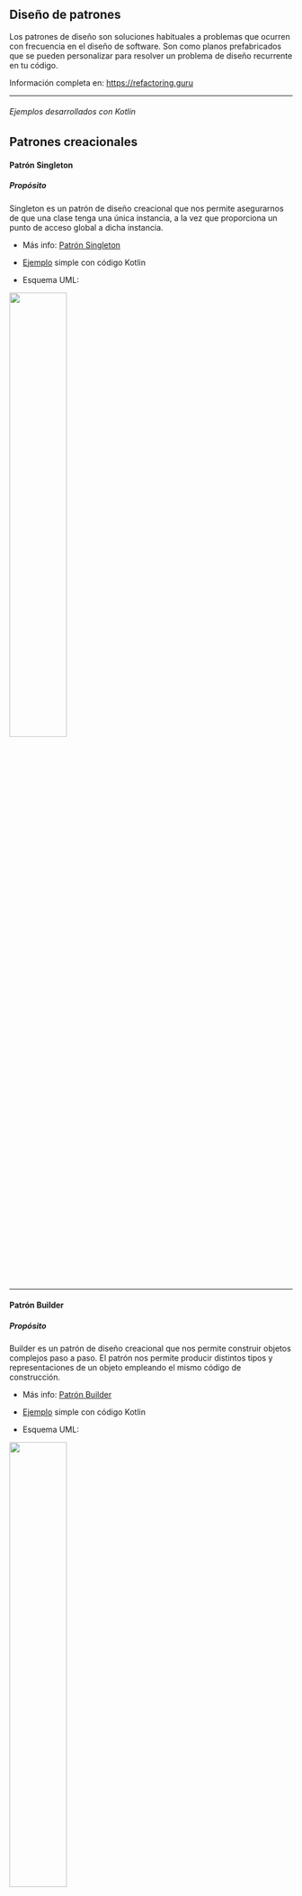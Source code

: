## Diseño de patrones

Los patrones de diseño son soluciones habituales a problemas que ocurren con frecuencia en el diseño de software. Son como planos prefabricados que se pueden personalizar para resolver un problema de diseño recurrente en tu código.

Información completa en: <a href="https://refactoring.guru/es/design-patterns">https://refactoring.guru</a>

<hr>

###### Ejemplos desarrollados con Kotlin

## Patrones creacionales

#### Patrón Singleton
##### Propósito
Singleton es un patrón de diseño creacional que nos permite asegurarnos de que una clase tenga una única instancia, a la vez que proporciona un punto de acceso global a dicha instancia.

- Más info: <a href="https://refactoring.guru/es/design-patterns/singleton">Patrón Singleton</a>

- <a href="https://github.com/JorgeAgulloM/DesignPatternsKotlin/blob/main/app/src/main/java/com/softyorch/designpatterns/creational/Singelton.kt">Ejemplo</a> simple con código Kotlin

- Esquema UML:

<img height="45%" width="auto" src ="https://refactoring.guru/images/patterns/diagrams/singleton/structure-es.png">

<hr>

#### Patrón Builder
##### Propósito
Builder es un patrón de diseño creacional que nos permite construir objetos complejos paso a paso. El patrón nos permite producir distintos tipos y representaciones de un objeto empleando el mismo código de construcción. 

- Más info: <a href="https://refactoring.guru/es/design-patterns/builder">Patrón Builder</a>

- <a href="https://github.com/JorgeAgulloM/DesignPatternsKotlin/tree/main/app/src/main/java/com/softyorch/designpatterns/creational/builder">Ejemplo</a> simple con código Kotlin

- Esquema UML:

<img height="45%" width="auto" src ="https://refactoring.guru/images/patterns/diagrams/builder/structure.png">

<hr>

#### Patrón Factory Method
##### Propósito
Factory Method es un patrón de diseño creacional que proporciona una interfaz para crear objetos en una superclase, mientras permite a las subclases alterar el tipo de objetos que se crearán.

- Más info: <a href="https://refactoring.guru/es/design-patterns/factory-method">Patrón Factory Method</a>

- <a href="https://github.com/JorgeAgulloM/DesignPatternsKotlin/tree/main/app/src/main/java/com/softyorch/designpatterns/creational/factoryMethod">Ejemplo</a> simple con código Kotlin

- Esquema UML:

<img height="45%" width="auto" src ="https://refactoring.guru/images/patterns/diagrams/factory-method/structure-indexed.png?id=4c603207859ca1f939b17b60a3a2e9e0">

<hr>

#### Patrón Prototype
##### Propósito
Prototype es un patrón de diseño creacional que nos permite copiar objetos existentes sin que el código dependa de sus clases.

- Más info: <a href="https://refactoring.guru/es/design-patterns/prototype">Patrón Prototype</a>

- <a href="https://github.com/JorgeAgulloM/DesignPatternsKotlin/tree/main/app/src/main/java/com/softyorch/designpatterns/creational/pototype">Ejemplo</a> simple con código Kotlin

- Esquema UML:

<img height="45%" width="auto" src ="https://refactoring.guru/images/patterns/diagrams/prototype/structure-indexed.png">

<hr>

## Patrones estructurales

#### Patrón Adapter
##### Propósito
Adapter es un patrón de diseño estructural que permite la colaboración entre objetos con interfaces incompatibles.

- Más info: <a href="https://refactoring.guru/es/design-patterns/adapter">Patrón Adapter</a>

- <a href="https://github.com/JorgeAgulloM/DesignPatternsKotlin/tree/main/app/src/main/java/com/softyorch/designpatterns/structuralPatterns/adapter">Ejemplo</a> simple con código Kotlin

- Esquema UML:

<img height="45%" width="auto" src ="https://refactoring.guru/images/patterns/diagrams/adapter/structure-object-adapter-indexed.png?id=a20b311948b361a058097e5bcdbf067a">

<hr>

#### Patrón Bridge
##### Propósito
Bridge es un patrón de diseño estructural que te permite dividir una clase grande, o un grupo de clases estrechamente relacionadas, en dos jerarquías separadas (abstracción e implementación) que pueden desarrollarse independientemente la una de la otra.

- Más info: <a href="https://refactoring.guru/es/design-patterns/bridge">Patrón Bridge</a>

- <a href="https://github.com/JorgeAgulloM/DesignPatternsKotlin/tree/main/app/src/main/java/com/softyorch/designpatterns/structuralPatterns/bridge">Ejemplo</a> simple con código Kotlin

- Esquema UML:

<img height="45%" width="auto" src ="https://refactoring.guru/images/patterns/diagrams/bridge/structure-es-indexed.png">

<hr>

#### Patrón Composite
##### Propósito
Composite es un patrón de diseño estructural que te permite componer objetos en estructuras de árbol y trabajar con esas estructuras como si fueran objetos individuales.

- Más info: <a href="https://refactoring.guru/es/design-patterns/composite">Patrón Composite</a>

- <a href="https://github.com/JorgeAgulloM/DesignPatternsKotlin/tree/main/app/src/main/java/com/softyorch/designpatterns/structuralPatterns/composite">Ejemplo</a> simple con código Kotlin

- Esquema UML:

<img height="45%" width="auto" src ="https://refactoring.guru/images/patterns/diagrams/composite/structure-es-indexed.png">

<hr>

#### Patrón Decorator
##### Propósito
Decorator es un patrón de diseño estructural que te permite añadir funcionalidades a objetos colocando estos objetos dentro de objetos encapsuladores especiales que contienen estas funcionalidades.

- Más info: <a href="https://refactoring.guru/es/design-patterns/decorator">Patrón Decorator</a>

- <a href="https://github.com/JorgeAgulloM/DesignPatternsKotlin/tree/main/app/src/main/java/com/softyorch/designpatterns/structuralPatterns/decorator">Ejemplo</a> simple con código Kotlin

- Esquema UML:

<img height="45%" width="auto" src ="https://refactoring.guru/images/patterns/diagrams/decorator/structure-indexed.png">

<hr>

#### Patrón Facade
##### Propósito
Facade es un patrón de diseño estructural que proporciona una interfaz simplificada a una biblioteca, un framework o cualquier otro grupo complejo de clases.

- Más info: <a href="https://refactoring.guru/es/design-patterns/facade">Patrón Facade</a>

- <a href="https://github.com/JorgeAgulloM/DesignPatternsKotlin/tree/main/app/src/main/java/com/softyorch/designpatterns/structuralPatterns/facade">Ejemplo</a> simple con código Kotlin

- Esquema UML:

<img height="45%" width="auto" src ="https://refactoring.guru/images/patterns/diagrams/facade/structure-indexed.png">

<hr>

#### Patrón Flyweight
##### Propósito
Flyweight es un patrón de diseño estructural que te permite mantener más objetos dentro de la cantidad disponible de RAM compartiendo las partes comunes del estado entre varios objetos en lugar de mantener toda la información en cada objeto.

- Más info: <a href="https://refactoring.guru/es/design-patterns/flyweight">Patrón Flyweight</a>

- <a href="https://github.com/JorgeAgulloM/DesignPatternsKotlin/tree/main/app/src/main/java/com/softyorch/designpatterns/structuralPatterns/flyweight">Ejemplo</a> simple con código Kotlin

- Esquema UML:

<img height="45%" width="auto" src ="https://refactoring.guru/images/patterns/diagrams/flyweight/structure-indexed.png">

<hr>

#### Patrón Proxy
##### Propósito
Proxy es un patrón de diseño estructural que te permite proporcionar un sustituto o marcador de posición para otro objeto. Un proxy controla el acceso al objeto original, permitiéndote hacer algo antes o después de que la solicitud llegue al objeto original.

- Más info: <a href="https://refactoring.guru/es/design-patterns/proxyhttps://refactoring.guru/es/design-patterns/proxy">Patrón Proxy</a>

- <a href="https://github.com/JorgeAgulloM/DesignPatternsKotlin/tree/main/app/src/main/java/com/softyorch/designpatterns/structuralPatterns/proxy">Ejemplo</a> simple con código Kotlin

- Esquema UML:

<img height="45%" width="auto" src ="https://refactoring.guru/images/patterns/diagrams/proxy/structure-indexed.png">

<hr>

## Patrones de comportamiento

#### Patrón Chain of Responsibility
##### Propósito
Chain of Responsibility es un patrón de diseño de comportamiento que te permite pasar solicitudes a lo largo de una cadena de manejadores. Al recibir una solicitud, cada manejador decide si la procesa o si la pasa al siguiente manejador de la cadena.

- Más info: <a href="https://refactoring.guru/es/design-patterns/chain-of-responsibility">Patrón Chain of Responsibility</a>

- <a href="https://github.com/JorgeAgulloM/DesignPatternsKotlin/tree/main/app/src/main/java/com/softyorch/designpatterns/behaviour/chainOfResponsibility">Ejemplo</a> simple con código Kotlin

- Esquema UML:

<img height="45%" width="auto" src ="https://refactoring.guru/images/patterns/diagrams/chain-of-responsibility/structure-indexed.png">

<hr>

#### Patrón Command
##### Propósito
Command es un patrón de diseño de comportamiento que convierte una solicitud en un objeto independiente que contiene toda la información sobre la solicitud. Esta transformación te permite parametrizar los métodos con diferentes solicitudes, retrasar o poner en cola la ejecución de una solicitud y soportar operaciones que no se pueden realizar.

- Más info: <a href="https://refactoring.guru/es/design-patterns/command">Patrón Command</a>

- <a href="https://github.com/JorgeAgulloM/DesignPatternsKotlin/tree/main/app/src/main/java/com/softyorch/designpatterns/behaviour/command">Ejemplo</a> simple con código Kotlin

- Esquema UML:

<img height="45%" width="auto" src ="https://refactoring.guru/images/patterns/diagrams/command/structure-indexed.png">

<hr>

#### Patrón Iterator
##### Propósito
Iterator es un patrón de diseño de comportamiento que te permite recorrer elementos de una colección sin exponer su representación subyacente (lista, pila, árbol, etc.).

- Más info: <a href="https://refactoring.guru/es/design-patterns/iterator">Patrón Iterator</a>

- <a href="https://github.com/JorgeAgulloM/DesignPatternsKotlin/tree/main/app/src/main/java/com/softyorch/designpatterns/behaviour/iterator">Ejemplo</a> simple con código Kotlin

- Esquema UML:

<img height="45%" width="auto" src ="https://refactoring.guru/images/patterns/diagrams/iterator/structure-indexed.png">

<hr>

#### Patrón Mediator
##### Propósito
Mediator es un patrón de diseño de comportamiento que te permite reducir las dependencias caóticas entre objetos. El patrón restringe las comunicaciones directas entre los objetos, forzándolos a colaborar únicamente a través de un objeto mediador.

- Más info: <a href="https://refactoring.guru/es/design-patterns/mediator">Patrón Mediator</a>

- <a href="https://github.com/JorgeAgulloM/DesignPatternsKotlin/tree/main/app/src/main/java/com/softyorch/designpatterns/behaviour/mediator">Ejemplo</a> simple con código Kotlin

- Esquema UML:

<img height="45%" width="auto" src ="https://refactoring.guru/images/patterns/diagrams/mediator/structure-indexed.png">

<hr>

#### Patrón Memento
##### Propósito
Memento es un patrón de diseño de comportamiento que te permite guardar y restaurar el estado previo de un objeto sin revelar los detalles de su implementación.

- Más info: <a href="https://refactoring.guru/es/design-patterns/memento">Patrón Memento</a>

- <a href="https://github.com/JorgeAgulloM/DesignPatternsKotlin/tree/main/app/src/main/java/com/softyorch/designpatterns/behaviour/memento">Ejemplo</a> simple con código Kotlin

- Esquema UML:

<img height="45%" width="auto" src ="https://refactoring.guru/images/patterns/diagrams/memento/structure2-indexed.png">

##### Modelo de acceso más restrictivo

- <a href="https://github.com/JorgeAgulloM/DesignPatternsKotlin/tree/main/app/src/main/java/com/softyorch/designpatterns/behaviour/memento/restrictiveExample">Ejemplo</a> simple con código Kotlin

- Esquema UML:

<img height="45%" width="auto" src ="https://refactoring.guru/images/patterns/diagrams/memento/structure3-indexed.png">

<hr>

#### Patrón Observer
##### Propósito
Observer es un patrón de diseño de comportamiento que te permite definir un mecanismo de suscripción para notificar a varios objetos sobre cualquier evento que le suceda al objeto que están observando.

- Más info: <a href="https://refactoring.guru/es/design-patterns/observer">Patrón Observer</a>

- <a href="https://github.com/JorgeAgulloM/DesignPatternsKotlin/tree/main/app/src/main/java/com/softyorch/designpatterns/behaviour/observer">Ejemplo</a> simple con código Kotlin

- Esquema UML:

<img height="45%" width="auto" src ="https://refactoring.guru/images/patterns/diagrams/observer/structure-indexed.png">

<hr>

#### Patrón State
##### Propósito
State es un patrón de diseño de comportamiento que permite a un objeto alterar su comportamiento cuando su estado interno cambia. Parece como si el objeto cambiara su clase.

- Más info: <a href="https://refactoring.guru/es/design-patterns/state">Patrón State</a>

- <a href="https://github.com/JorgeAgulloM/DesignPatternsKotlin/tree/main/app/src/main/java/com/softyorch/designpatterns/behaviour/state">Ejemplo</a> simple con código Kotlin

- Esquema UML:

<img height="45%" width="auto" src ="https://refactoring.guru/images/patterns/diagrams/state/structure-es-indexed.png">

<hr>

#### Patrón Strategy
##### Propósito
Strategy es un patrón de diseño de comportamiento que te permite definir una familia de algoritmos, colocar cada uno de ellos en una clase separada y hacer sus objetos intercambiables.

- Más info: <a href="https://refactoring.guru/es/design-patterns/strategy">Patrón Strategy</a>

- <a href="https://github.com/JorgeAgulloM/DesignPatternsKotlin/tree/main/app/src/main/java/com/softyorch/designpatterns/behaviour/strategy">Ejemplo</a> simple con código Kotlin

- Esquema UML:

<img height="45%" width="auto" src ="https://refactoring.guru/images/patterns/diagrams/strategy/structure-indexed.png">

<hr>

#### Patrón Template Method
##### Propósito
Template Method es un patrón de diseño de comportamiento que define el esqueleto de un algoritmo en la superclase pero permite que las subclases sobrescriban pasos del algoritmo sin cambiar su estructura.

- Más info: <a href="https://refactoring.guru/es/design-patterns/template-method">Patrón Template Method</a>

- <a href="https://github.com/JorgeAgulloM/DesignPatternsKotlin/tree/main/app/src/main/java/com/softyorch/designpatterns/behaviour/templateMethod">Ejemplo</a> simple con código Kotlin

- Esquema UML:

<img height="45%" width="auto" src ="https://refactoring.guru/images/patterns/diagrams/template-method/structure-indexed.png?id=4ced6107519bc66710d2f05c0f4097a1">

<hr>

#### Patrón Visitor
##### Propósito
Visitor es un patrón de diseño de comportamiento que te permite separar algoritmos de los objetos sobre los que operan.

- Más info: <a href="https://refactoring.guru/es/design-patterns/visitor">Patrón Visitor</a>

- <a href="https://github.com/JorgeAgulloM/DesignPatternsKotlin/tree/main/app/src/main/java/com/softyorch/designpatterns/behaviour/visitor">Ejemplo</a> simple con código Kotlin

- Esquema UML:

<img height="45%" width="auto" src ="https://refactoring.guru/images/patterns/diagrams/visitor/structure-es-indexed.png">

<hr>
